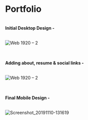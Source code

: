 # Portfolio
<br>
<b>Initial Desktop Design - </b> 
<br>
<br>

![Web 1920 – 2](https://user-images.githubusercontent.com/46156118/68417746-f7bc1780-01bc-11ea-91c7-84cfab77b494.png)

<br>
<br>
<b>Adding about, resume & social links - </b> 
<br>
<br>

![Web 1920 – 2](https://user-images.githubusercontent.com/46156118/68454660-587c3c00-021f-11ea-81fc-c295c51bccdb.png)

<br>
<br>
<b>Final Mobile Design - </b> 
<br>
<br>

![Screenshot_20191110-131619](https://user-images.githubusercontent.com/46156118/68548116-74463480-040f-11ea-8413-982617adede1.jpg)
